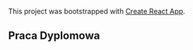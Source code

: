 This project was bootstrapped with [Create React App](https://github.com/facebook/create-react-app).

## Praca Dyplomowa

